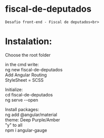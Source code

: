 # fiscal-de-deputados<br>

    Desafio front-end - Fiscal de deputados<br>

# Instalation:<br>

Choose the root folder<br>

in the cmd write:<br>
ng new fiscal-de-deputados<br>
Add Angular Routing<br>
StyleSheet = SCSS<br>

Initialize:<br>
cd fiscal-de-deputados<br>
ng serve --open<br>

Install packages:<br>
ng add @angular/material<br>
theme: Deep Purple/Amber<br>
"y" to all<br>
npm i angular-gauge<br>

<!--
Breaks:
10:08 - Pause
10:26 - Resume

12:37 - Pause
18:47 - Resume
-->
